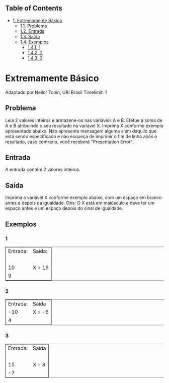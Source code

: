 <div id="table-of-contents">
<h2>Table of Contents</h2>
<div id="text-table-of-contents">
<ul>
<li><a href="#sec-1">1. Extremamente Básico</a>
<ul>
<li><a href="#sec-1-1">1.1. Problema</a></li>
<li><a href="#sec-1-2">1.2. Entrada</a></li>
<li><a href="#sec-1-3">1.3. Saída</a></li>
<li><a href="#sec-1-4">1.4. Exemplos</a>
<ul>
<li><a href="#sec-1-4-1">1.4.1. 1</a></li>
<li><a href="#sec-1-4-2">1.4.2. 2</a></li>
<li><a href="#sec-1-4-3">1.4.3. 3</a></li>
</ul>
</li>
</ul>
</li>
</ul>
</div>
</div>

# Extremamente Básico<a id="sec-1" name="sec-1"></a>

Adaptado por Neilor Tonin, URI Brasil
Timelimit: 1

## Problema<a id="sec-1-1" name="sec-1-1"></a>

Leia 2 valores inteiros e armazene-os nas variáveis A e B. Efetue a
soma de A e B atribuindo o seu resultado na variável X. Imprima X
conforme exemplo apresentado abaixo. Não apresente mensagem alguma
além daquilo que está sendo especificado e não esqueça de imprimir o
fim de linha após o resultado, caso contrário, você receberá
"Presentation Error".  

## Entrada<a id="sec-1-2" name="sec-1-2"></a>

A entrada contém 2 valores inteiros.

## Saída<a id="sec-1-3" name="sec-1-3"></a>

Imprima a variável X conforme exemplo abaixo, com um espaço em branco
antes e depois da igualdade. Obs: O X está em maiúsculo e deve ter um
espaço antes e um espaço depois do sinal de igualdade.

## Exemplos<a id="sec-1-4" name="sec-1-4"></a>

### 1<a id="sec-1-4-1" name="sec-1-4-1"></a>

<table border="2" cellspacing="0" cellpadding="6" rules="groups" frame="hsides">


<colgroup>
<col  class="right" />

<col  class="left" />
</colgroup>
<tbody>
<tr>
<td class="right">Entrada:</td>
<td class="left">Saída:</td>
</tr>


<tr>
<td class="right">&#xa0;</td>
<td class="left">&#xa0;</td>
</tr>


<tr>
<td class="right">10</td>
<td class="left">X = 19</td>
</tr>


<tr>
<td class="right">9</td>
<td class="left">&#xa0;</td>
</tr>
</tbody>
</table>

### 2<a id="sec-1-4-2" name="sec-1-4-2"></a>

<table border="2" cellspacing="0" cellpadding="6" rules="groups" frame="hsides">


<colgroup>
<col  class="right" />

<col  class="left" />
</colgroup>
<tbody>
<tr>
<td class="right">Entrada:</td>
<td class="left">Saída</td>
</tr>


<tr>
<td class="right">-10</td>
<td class="left">X = -6</td>
</tr>


<tr>
<td class="right">4</td>
<td class="left">&#xa0;</td>
</tr>
</tbody>
</table>

### 3<a id="sec-1-4-3" name="sec-1-4-3"></a>

<table border="2" cellspacing="0" cellpadding="6" rules="groups" frame="hsides">


<colgroup>
<col  class="right" />

<col  class="left" />
</colgroup>
<tbody>
<tr>
<td class="right">Entrada:</td>
<td class="left">Saída</td>
</tr>


<tr>
<td class="right">&#xa0;</td>
<td class="left">&#xa0;</td>
</tr>


<tr>
<td class="right">15</td>
<td class="left">X = 8</td>
</tr>


<tr>
<td class="right">-7</td>
<td class="left">&#xa0;</td>
</tr>
</tbody>
</table>